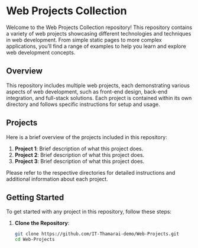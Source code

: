 # Web Projects Collection

Welcome to the Web Projects Collection repository! This repository contains a variety of web projects showcasing different technologies and techniques in web development. From simple static pages to more complex applications, you’ll find a range of examples to help you learn and explore web development concepts.

## Overview

This repository includes multiple web projects, each demonstrating various aspects of web development, such as front-end design, back-end integration, and full-stack solutions. Each project is contained within its own directory and follows specific instructions for setup and usage.

## Projects

Here is a brief overview of the projects included in this repository:

1. **Project 1**: Brief description of what this project does.
2. **Project 2**: Brief description of what this project does.
3. **Project 3**: Brief description of what this project does.

Please refer to the respective directories for detailed instructions and additional information about each project.

## Getting Started

To get started with any project in this repository, follow these steps:

1. **Clone the Repository**:

   ```bash
   git clone https://github.com/IT-Thamarai-demo/Web-Projects.git
   cd Web-Projects
